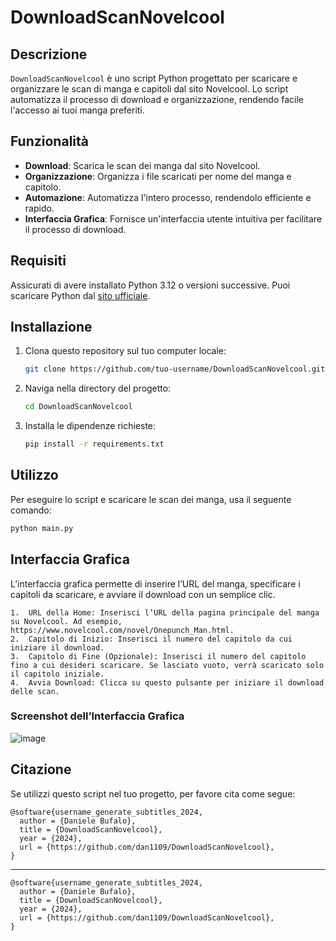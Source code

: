 # DownloadScanNovelcool

## Descrizione

`DownloadScanNovelcool` è uno script Python progettato per scaricare e organizzare le scan di manga e capitoli dal sito Novelcool. Lo script automatizza il processo di download e organizzazione, rendendo facile l'accesso ai tuoi manga preferiti.

## Funzionalità

- **Download**: Scarica le scan dei manga dal sito Novelcool.
- **Organizzazione**: Organizza i file scaricati per nome del manga e capitolo.
- **Automazione**: Automatizza l'intero processo, rendendolo efficiente e rapido.
- **Interfaccia Grafica**: Fornisce un'interfaccia utente intuitiva per facilitare il processo di download.

## Requisiti

Assicurati di avere installato Python 3.12 o versioni successive. Puoi scaricare Python dal [sito ufficiale](https://www.python.org/downloads/).

## Installazione

1. Clona questo repository sul tuo computer locale:
    ```bash
    git clone https://github.com/tuo-username/DownloadScanNovelcool.git
    ```

2. Naviga nella directory del progetto:
    ```bash
    cd DownloadScanNovelcool
    ```

3. Installa le dipendenze richieste:
    ```bash
    pip install -r requirements.txt
    ```

## Utilizzo

Per eseguire lo script e scaricare le scan dei manga, usa il seguente comando:
```bash
python main.py
```
## Interfaccia Grafica

L’interfaccia grafica permette di inserire l’URL del manga, specificare i capitoli da scaricare, e avviare il download con un semplice clic.

	1.	URL della Home: Inserisci l’URL della pagina principale del manga su Novelcool. Ad esempio, https://www.novelcool.com/novel/Onepunch_Man.html.
	2.	Capitolo di Inizio: Inserisci il numero del capitolo da cui iniziare il download.
	3.	Capitolo di Fine (Opzionale): Inserisci il numero del capitolo fino a cui desideri scaricare. Se lasciato vuoto, verrà scaricato solo il capitolo iniziale.
	4.	Avvia Download: Clicca su questo pulsante per iniziare il download delle scan.

### Screenshot dell’Interfaccia Grafica

![image](https://github.com/dan1109/DownloadScanNovelcool/assets/37538888/5fa7ce2f-fdf4-4864-9aba-a382868fa39f)

## Citazione
Se utilizzi questo script nel tuo progetto, per favore cita come segue:

```
@software{username_generate_subtitles_2024,
  author = {Daniele Bufalo},
  title = {DownloadScanNovelcool},
  year = {2024},
  url = {https://github.com/dan1109/DownloadScanNovelcool},
}
```

---

```
@software{username_generate_subtitles_2024,
  author = {Daniele Bufalo},
  title = {DownloadScanNovelcool},
  year = {2024},
  url = {https://github.com/dan1109/DownloadScanNovelcool},
}
```

